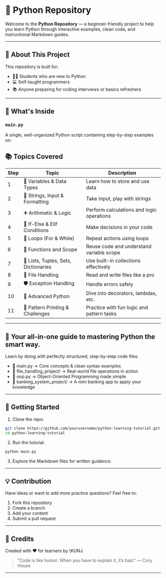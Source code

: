 # 🐍 Python Repository

Welcome to the **Python Repository** — a beginner-friendly project to help you learn Python through interactive examples, clean code, and instructional Markdown guides.

---

## 📘 About This Project

This repository is built for:

* 🧑‍🎓 Students who are new to Python
* 💻 Self-taught programmers
* 📚 Anyone preparing for coding interviews or basics refreshers

---

## 📂 What's Inside

### `main.py`

A single, well-organized Python script containing step-by-step examples on:

## 📚 Topics Covered

| Step | Topic                                  | Description                                |
|------|----------------------------------------|--------------------------------------------|
| 1    | 🧮 Variables & Data Types              | Learn how to store and use data            |
| 2    | 📝 Strings, Input & Formatting         | Take input, play with strings              |
| 3    | ➕ Arithmetic & Logic                   | Perform calculations and logic operations  |
| 4    | 🔀 If-Else & Elif Conditions           | Make decisions in your code                |
| 5    | 🔁 Loops (For & While)                 | Repeat actions using loops                 |
| 6    | 🧰 Functions and Scope                  | Reuse code and understand variable scope   |
| 7    | 🧺 Lists, Tuples, Sets, Dictionaries    | Use built-in collections effectively       |
| 8    | 📂 File Handling                        | Read and write files like a pro            |
| 9    | 🛡️ Exception Handling                  | Handle errors safely                       |
| 10   | 🧠 Advanced Python                      | Dive into decorators, lambdas, etc.        |
| 11   | 🧮 Pattern Printing & Challenges        | Practice with fun logic and pattern tasks  |

---

## 🚀 Your all-in-one guide to mastering Python the smart way.
Learn by doing with perfectly structured, step-by-step code files:
- 🧠 main.py → Core concepts & clean syntax examples
- 📂 file_handling_project/ → Real-world file operations in action
- 🧱 oop.py → Object-Oriented Programming made simple
- 🏦 banking_system_project/ → A mini banking app to apply your knowledge

---

## 🚀 Getting Started

1. Clone the repo:

```bash
git clone https://github.com/yourusername/python-learning-tutorial.git
cd python-learning-tutorial
```

2. Run the tutorial:

```bash
python main.py
```

3. Explore the Markdown files for written guidance.

---

## 💡 Contribution

Have ideas or want to add more practice questions? Feel free to:

1. Fork this repository
2. Create a branch
3. Add your content
4. Submit a pull request

---

## 🙌 Credits

Created with ❤️ for learners by \KUNJ.

> "Code is like humor. When you have to explain it, it’s bad." — Cory House

---
